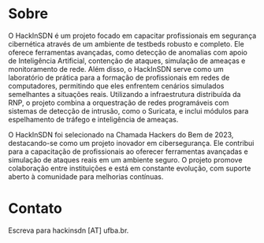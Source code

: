 # Sobre

O HackInSDN é um projeto focado em capacitar profissionais em segurança cibernética através de um ambiente de testbeds robusto e completo. Ele oferece ferramentas avançadas, como detecção de anomalias com apoio de Inteligência Artificial, contenção de ataques, simulação de ameaças e monitoramento de rede. Além disso, o HackInSDN serve como um laboratório de prática para a formação de profissionais em redes de computadores, permitindo que eles enfrentem cenários simulados semelhantes a situações reais. Utilizando a infraestrutura distribuída da RNP, o projeto combina a orquestração de redes programáveis com sistemas de detecção de intrusão, como o Suricata, e inclui módulos para espelhamento de tráfego e inteligência de ameaças. 

O HackInSDN foi selecionado na Chamada Hackers do Bem de 2023, destacando-se como um projeto inovador em cibersegurança. Ele contribui para a capacitação de profissionais ao oferecer ferramentas avançadas e simulação de ataques reais em um ambiente seguro. O projeto promove colaboração entre instituições e está em constante evolução, com suporte aberto à comunidade para melhorias contínuas.

# Contato

Escreva para hackinsdn [AT] ufba.br.
